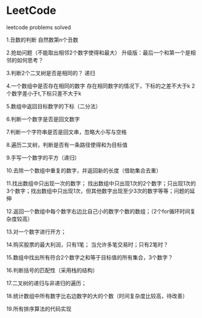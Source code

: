 # LeetCode
leetcode problems solved

1.丑数的判断    自然数第n个丑数

2.抢劫问题（不能取出相邻2个数字使得和最大）  升级版：最后一个和第一个是相邻的如何思考？

3.判断2个二叉树是否是相同的？ 递归

4.一个数组中是否存在相同的数字    存在相同数字的情况下，下标的之差不大于k    2个数字差小于t,下标只差不大于k

5.数组中返回目标数字的下标（二分法）

6.判断一个数字是否是回文数字

7.判断一个字符串是否是回文串，忽略大小写与空格

8.遍历二叉树，判断是否有一条路径使得和为目标值

9.手写一个数字的平方（递归）

10.去除一个数组中重复的数字，并返回新的长度（借助集合去重）

11.找出数组中只出现一次的数字； 找出数组中只出现1次的2个数字；只出现1次的3个数字；找出数组中只出现1次，但其他数字出现至少3次的数字等等；问题的延伸

12.返回一个数组中每个数字右边比自己小的数字个数的数组；（2个for循环时间复杂度较高）

13.对一个数字进行开方；

14.购买股票的最大利润，只有1笔；  当允许多笔交易时；只有2笔时？

15.数组中找出所有符合2个数字之和等于目标值的所有集合，3个数字？ 

16.判断括号的匹配性（采用栈的结构）

17.二叉树的递归与非递归的遍历；

18.统计数组中所有数字比右边数字的大的个数（时间复杂度比较高，待改善）

19.所有排序算法的代码实现
